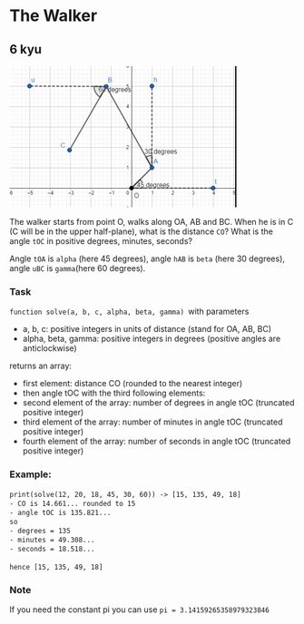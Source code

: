 # The Walker
## 6 kyu

![](5YNemou.png)

The walker starts from point O, walks along OA, AB and BC. When he is in C (C will be in the upper half-plane), what is the distance `CO`? What is the angle `tOC` in positive degrees, minutes, seconds?

Angle `tOA` is `alpha` (here 45 degrees), angle `hAB` is `beta` (here 30 degrees), angle `uBC` is `gamma`(here 60 degrees).

### Task

`function solve(a, b, c, alpha, beta, gamma) `with parameters

- a, b, c: positive integers in units of distance (stand for OA, AB, BC)
- alpha, beta, gamma: positive integers in degrees (positive angles are anticlockwise)

returns an array:

- first element: distance CO (rounded to the nearest integer)
- then angle tOC with the third following elements:
- second element of the array: number of degrees in angle tOC (truncated positive integer)
- third element of the array: number of minutes in angle tOC (truncated positive integer)
- fourth element of the array: number of seconds in angle tOC (truncated positive integer)

### Example:
```
print(solve(12, 20, 18, 45, 30, 60)) -> [15, 135, 49, 18]
- CO is 14.661... rounded to 15
- angle tOC is 135.821...
so
- degrees = 135
- minutes = 49.308...
- seconds = 18.518...

hence [15, 135, 49, 18]
```

### Note

If you need the constant pi you can use `pi = 3.14159265358979323846`